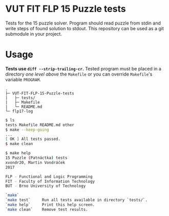 <!--
15 Puzzle (Patnáctka) tests
xvondr20, Martin Vondráček
2017
FLP - Functional and Logic Programming
FIT - Faculty of Information Technology
BUT - Brno University of Technology
-->

# VUT FIT FLP 15 Puzzle tests

Tests for the 15 puzzle solver. Program should read puzzle from stdin and
write steps of found solution to stdout. This repository can be used as a git
submodule in your project.

# Usage
**Tests use `diff --strip-trailing-cr`.** Tested program must be placed in a
directory *one level above* the `Makefile` or you can override `Makefile`'s
variable `PROGRAM`. 
~~~
.
├─ VUT-FIT-FLP-15-Puzzle-tests
|   ├─ tests/
|   ├─ Makefile
|   └─ README.md
└─ flp17-log
~~~

~~~bash
$ ls
tests Makefile README.md other
$ make --keep-going
...
[ OK ] All tests passed.
$ make clean
~~~


~~~bash
$ make help
15 Puzzle (Patnáctka) tests
xvondr20, Martin Vondráček
2017

FLP - Functional and Logic Programming
FIT - Faculty of Information Technology
BUT - Brno University of Technology

`make`
`make test`     Run all tests available in directory `tests/`.
`make help`     Print this help screen.
`make clean`    Remove test results.
~~~